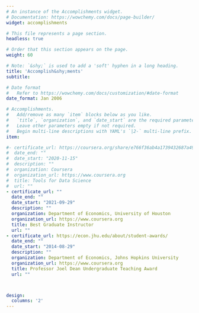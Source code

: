 ```yaml
---
# An instance of the Accomplishments widget.
# Documentation: https://wowchemy.com/docs/page-builder/
widget: accomplishments

# This file represents a page section.
headless: true

# Order that this section appears on the page.
weight: 60

# Note: `&shy;` is used to add a 'soft' hyphen in a long heading.
title: 'Accomplish&shy;ments'
subtitle:

# Date format
#   Refer to https://wowchemy.com/docs/customization/#date-format
date_format: Jan 2006

# Accomplishments.
#   Add/remove as many `item` blocks below as you like.
#   `title`, `organization`, and `date_start` are the required parameters.
#   Leave other parameters empty if not required.
#   Begin multi-line descriptions with YAML's `|2-` multi-line prefix.
item:

#- certificate_url: https://coursera.org/share/e766f36ab4a1739432687a492d9b37f0
#  date_end: ""
#  date_start: "2020-11-15"
#  description: ""
#  organization: Coursera
#  organization_url: https://www.coursera.org
#  title: Tools for Data Science
#  url: ""
- certificate_url: ""
  date_end: ""
  date_start: "2021-09-29"
  description: ""
  organization: Department of Economics, University of Houston
  organization_url: https://www.coursera.org
  title: Best Graduate Instructor
  url: ""
- certificate_url: https://econ.jhu.edu/about/student-awards/
  date_end: ""
  date_start: "2014-08-29"
  description: ""
  organization: Department of Economics, Johns Hopkins University
  organization_url: https://www.coursera.org
  title: Professor Joel Dean Undergraduate Teaching Award
  url: ""



design:
  columns: '2'
---
```

